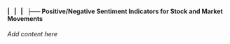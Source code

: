 #### |   |   |   ├── Positive/Negative Sentiment Indicators for Stock and Market Movements

*Add content here*